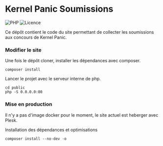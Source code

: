 # Kernel Panic Soumissions
![PHP](https://img.shields.io/badge/-PHP-777BB4?style=flat&logo=php&logoColor=ffffff) ![Licence](https://img.shields.io/github/license/panic-at-the-kerne/soumissions)

Ce dépôt contient le code du site permettant de collecter les soumissions aux concours de Kernel Panic.


### Modifier le site

Une fois le dépôt cloner, installer les dépendances avec composer.
```shell
composer install 
```

Lancer le projet avec le serveur interne de php.
```shell
cd public
php -S 0.0.0.0:80
```

### Mise en production

Il n'y a pas d'image docker pour le moment, le site actuel est heberger avec Plesk.

Installation des dépendances et optimisations
````shell
composer install --no-dev -o
````
